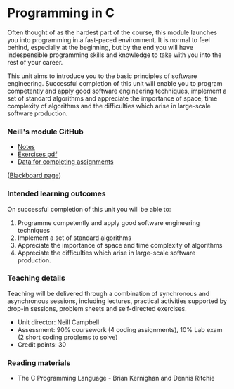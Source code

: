# Programming in C

Often thought of as the hardest part of the course, this module launches you into programming in a fast-paced environment. It is normal to feel behind, especially at the beginning, but by the end you will have indespensible programming skills and knowledge to take with you into the rest of your career.

This unit aims to introduce you to the basic principles of software engineering. Successful completion of this unit will enable you to program competently and apply good software engineering techniques, implement a set of standard algorithms and appreciate the importance of space, time complexity of algorithms and the difficulties which arise in large-scale software production.

### Neill's module GitHub  
- [Notes](https://github.com/csnwc/Notes)
- [Exercises pdf](https://github.com/csnwc/Exercises-In-C/blob/main/exercisesInC.pdf)
- [Data for completing assignments](https://github.com/csnwc/Data)

([Blackboard page](https://www.ole.bris.ac.uk/webapps/blackboard/content/listContentEditable.jsp?content_id=_5939249_1&course_id=_247624_1))

### Intended learning outcomes  
On successful completion of this unit you will be able to:

1. Programme competently and apply good software engineering techniques
2. Implement a set of standard algorithms
3. Appreciate the importance of space and time complexity of algorithms
4. Appreciate the difficulties which arise in large-scale software production.

### Teaching details
Teaching will be delivered through a combination of synchronous and asynchronous sessions, including lectures, practical activities supported by drop-in sessions, problem sheets and self-directed exercises.

- Unit director: Neill Campbell 
- Assessment: 90% coursework (4 coding assignments), 10% Lab exam (2 short coding problems to solve)
- Credit points: 30

### Reading materials  
- The C Programming Language - Brian Kernighan and Dennis Ritchie
